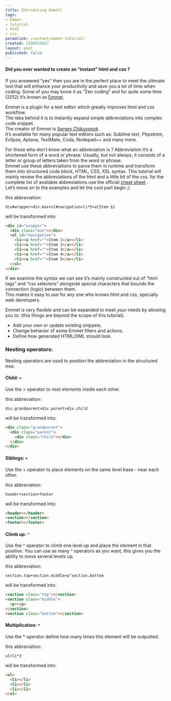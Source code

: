 ```yaml
---
title: Introducing Emmet!
tags:
- Emmet
- tutorial
- html
- css
permalink: /content/emmet-tutorial/
created: 1398453017
layout: post
published: false
---
```


#### Did you ever wanted to create an “instant” html and css ?
If you answered “yes” then you are in the perfect place to meet the ultimate tool that will enhance your productivity and save you a lot of time when coding.
Some of you may know it as “Zen coding” and for quite some time (2012) it’s known as <a href="http://emmet.io/">Emmet</a>.

Emmet is a plugin for a text editor which greatly improves html and css workflow.   
The idea behind it is to instantly expand simple abbreviations into complex code snippet.   
The creator of Emmet is <a href="http://emmet.io/credits/">Sergey Chikuyonok</a>.   
It’s available for many popular text editors such as: Sublime text, Phpstrom, Eclipse, Aptana, TextMate, Coda, Nodepad++ and many more.

For those who don’t know what an abbreviation is ?
Abbreviation It’s a shortened form of a word or phrase. Usually, but not always, it consists of a letter or group of letters taken from the word or phrase.   
Emmet use these abbreviations to parse them in runtime and transform them into structured code block, HTML, CSS, XSL syntax.
This tutorial will mainly review the abbreviations of the html and a little bit of the css.
for the complete list of available abbreviations use the official <a href="http://docs.emmet.io/cheat-sheet//">cheet sheet</a>
.   
Let’s move on to the examples and let the cool part begin ;)

this abbreviation:
```
div#wrapper>div.box+ul#navigation>li*5>a{Item $}
```
will be transformed into:
```html
<div id="wrapper">
  <div class="box"></div>
  <ul id="navigation">
    <li><a href="">Item 1</a></li>
    <li><a href="">Item 2</a></li>
    <li><a href="">Item 3</a></li>
    <li><a href="">Item 4</a></li>
    <li><a href="">Item 5</a></li>
  </ul>
</div>
```

If we examine the syntax we can see it’s mainly constructed out of ”html tags” and “css selectors” alongside special characters that bounds the connection (logic) between them.   
This makes it easy to use for any one who knows html and css, specially web developers.

Emmet is very flexible and can be expanded to meet your needs by allowing you to:
(this things are beyond the scope of this tutorial).
* Add your own or update existing snippets.
* Change behavior of some Emmet filters and actions.
* Define how generated HTML/XML should look.



### Nesting operators:
Nesting operators are used to position the abbreviation in the structured tree.

#### Child: ```>```
Use the > operator to nest elements inside each other.

this abbreviation:
```
div.grandparent>div.parent>div.child
```
will be transformed into:
```html
<div class="grandparent">
  <div class="parent">
    <div class="child"></div>
  </div>
</div>
```

#### Siblings: ```+```
Use the + operator to place elements on the same level base - near each other.

this abbreviation:
```
header+section+footer
```
will be transformed into:
```html
<header></header>
<section></section>
<footer></footer>
```
#### Climb up: ```^```
Use the ^ operator to climb one level up and place the element in that position.
You can use as many ^ operators as you want, this gives you the ability to move several levels up.

this abbreviation:
```
section.top+section.middle>p^section.bottom
```
will be transformed into:
```html
<section class="top"></section>
<section class="middle">
  <p></p>
</section>
<section class="bottom"></section>
```
#### Multiplication: ```*```
Use the * operator define how many times this element will be outputted.

this abbreviation:
```
ul>li*3
```
will be transformed into:
```html
<ul>
  <li></li>
  <li></li>
  <li></li>
</ul>
```
